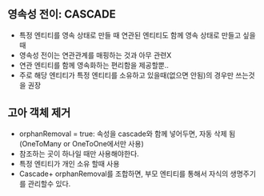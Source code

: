 ## 영속성 전이: CASCADE

- 특정 엔티티를 영속 상태로 만들 때 연관된 엔티티도 함께 영속 상태로 만들고 싶을때
- 영속성 전이는 연관관계를 매핑하는 것과 아무 관련X
- 연관 엔티티를 함께 영속화하는 편리함을 제공할뿐..
- 주로 해당 엔티티가 특정 엔티티를 소유하고 있을때(없으면 안됨)의 경우만 쓰는것을 권장

## 고아 객체 제거

- orphanRemoval = true: 속성을 cascade와 함께 넣어두면, 자동 삭제 됨(OneToMany or OneToOne에서만 사용)
- 참조하는 곳이 하나일 때만 사용해야한다.
- 특정 엔티티가 개인 소유 할때 사용
- Cascade+ orphanRemoval를 조합하면, 부모 엔티티를 통해서 자식의 생명주기를 관리할수 있다.
